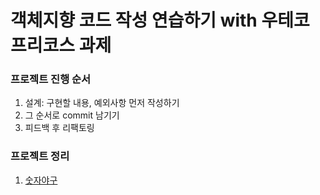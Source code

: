# 객체지향 코드 작성 연습하기 with 우테코 프리코스 과제

### 프로젝트 진행 순서

1. 설계: 구현할 내용, 예외사항 먼저 작성하기
2. 그 순서로 commit 남기기
3. 피드백 후 리팩토링

### 프로젝트 정리

1. [숫자야구](./docs/1_baseball.md)
